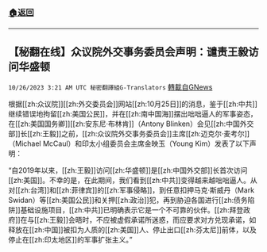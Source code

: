 ###  [:house:返回](README.md)
---


## 【秘翻在线】众议院外交事务委员会声明：谴责王毅访问华盛顿
`10/26/2023 3:21 AM UTC 秘密翻譯組G-Translators` [轉載自GNews](https://gnews.org/articles/1881706)

根据[[zh:众议院]][[zh:外交委员会]]网站[[zh:10月25日]]的消息，鉴于[[zh:中共]]继续错误地拘留[[zh:美国公民]]，并在[[zh:南中国海]]摆出咄咄逼人的军事姿态，在[[zh:美国国务卿]][[zh:安东尼·布林肯]]（Antony Blinken）会见[[zh:中国外交部]]长[[zh:王毅]]之前，[[zh:众议院外交事务委员会]]主席[[zh:迈克尔·麦考尔]]（Michael McCaul）和印太小组委员会主席金映玉（Young Kim）发表了以下声明：

“自2019年以来，[[zh:王毅]]访问[[zh:华盛顿]]是[[zh:中国外交部]]长首次访问[[zh:美国]]。不幸的是，在此期间，我们看到[[zh:中共]]变得越来越咄咄逼人。从对[[zh:台湾]]和[[zh:菲律宾]]的[[zh:军事侵略]]，到任意扣押马克·斯威丹（Mark Swidan）等[[zh:美国公民]]和关押[[zh:政治]]犯，再到胁迫各国进行[[zh:债务陷阱]]基础设施项目，[[zh:中共]]已明确表示它是一个不可靠的伙伴。[[zh:拜登政府]]在与[[zh:王毅]]会晤时，不应被虚假承诺所迷惑，而应要求对方兑现承诺，如释放在[[zh:中国]]被扣为人质的[[zh:美国]]人、停止出口[[zh:芬太尼]]前体，以及停止在[[zh:印太地区]]的军事扩张主义。”
